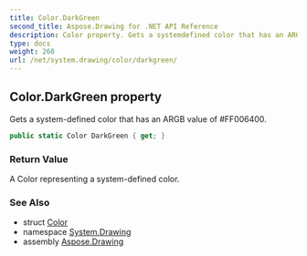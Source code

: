 ```yaml
---
title: Color.DarkGreen
second_title: Aspose.Drawing for .NET API Reference
description: Color property. Gets a systemdefined color that has an ARGB value of FF006400
type: docs
weight: 260
url: /net/system.drawing/color/darkgreen/
---
```

## Color.DarkGreen property

Gets a system-defined color that has an ARGB value of #FF006400.

```csharp
public static Color DarkGreen { get; }
```

### Return Value

A Color representing a system-defined color.

### See Also

* struct [Color](../)
* namespace [System.Drawing](../../color/)
* assembly [Aspose.Drawing](../../../)


